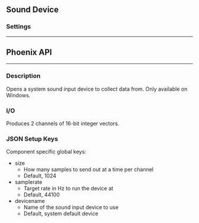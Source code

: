 ## Sound Device
### Settings
___
## Phoenix API
___
### Description

Opens a system sound input device to collect data from. Only available on Windows.

### I/O

Produces 2 channels of 16-bit integer vectors.

### JSON Setup Keys

Component specific global keys:
- size
    - How many samples to send out at a time per channel
    - Default, 1024
- samplerate
    - Target rate in Hz to run the device at
    - Default, 44100
- devicename
	- Name of the sound input device to use
	- Default, system default device



